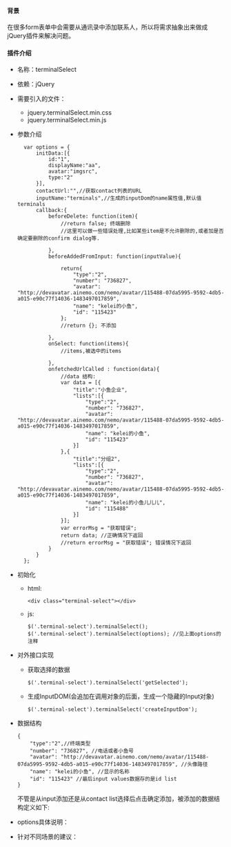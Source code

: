 #### 背景

在很多form表单中会需要从通讯录中添加联系人，所以将需求抽象出来做成jQuery插件来解决问题。

#### 插件介绍

* 名称：terminalSelect
* 依赖：jQuery
* 需要引入的文件：
    * jquery.terminalSelect.min.css 
    * jquery.terminalSelect.min.js
* 参数介绍

        var options = {
            initData:[{
                id:"1",
                displayName:"aa",
                avatar:"imgsrc",
                type:"2"
            }],
            contactUrl:"",//获取contact列表的URL
            inputName:"terminals",//生成的inputDom的name属性值,默认值terminals
            callback:{
                beforeDelete: function(item){
                    //return false; 终端删除
                    //这里可以做一些错误处理,比如某些item是不允许删除的,或者加是否确定要删除的confirm dialog等.
    
                },
                beforeAddedFromInput: function(inputValue){
    
                    return{
                        "type":"2",
                        "number": "736827",
                        "avatar": "http://devavatar.ainemo.com/nemo/avatar/115488-07da5995-9592-4db5-a015-e90c77f14036-1483497017859",
                        "name": "kelei的小鱼",
                        "id": "115423"
                    };
                    //return {}; 不添加
    
                },
                onSelect: function(items){
                    //items,被选中的items
    
                },
                onfetchedUrlCalled : function(data){
                    //data 结构:
                    var data = [{
                        "title":"小鱼企业",
                        "lists":[{
                            "type":"2",
                            "number": "736827",
                            "avatar": "http://devavatar.ainemo.com/nemo/avatar/115488-07da5995-9592-4db5-a015-e90c77f14036-1483497017859",
                            "name": "kelei的小鱼",
                            "id": "115423"
                        }]
                    },{
                        "title":"分组2",
                        "lists":[{
                            "type":"2",
                            "number": "736827",
                            "avatar": "http://devavatar.ainemo.com/nemo/avatar/115488-07da5995-9592-4db5-a015-e90c77f14036-1483497017859",
                            "name": "kelei的小鱼儿儿儿",
                            "id": "115488"
                        }]
                    }];
                    var errorMsg = "获取错误";
                    return data; //正确情况下返回
                    //return errorMsg = "获取错误"; 错误情况下返回
                }
            }
        };    

* 初始化
    * html:        
  
        ```
        <div class="terminal-select"></div>
        ```

    * js:
    
        ```
        $('.terminal-select').terminalSelect();
        $('.terminal-select').terminalSelect(options); //见上面options的注释
        ```
* 对外接口实现
    * 获取选择的数据

        ```
        $('.terminal-select').terminalSelect('getSelected');
        ```
    * 生成InputDOM(会追加在调用对象的后面，生成一个隐藏的Input对象)
    
        ```
        $('.terminal-select').terminalSelect('createInputDom');
        ```
* 数据结构
    ```
    {
        "type":"2",//终端类型
        "number": "736827", //电话或者小鱼号
        "avatar": "http://devavatar.ainemo.com/nemo/avatar/115488-07da5995-9592-4db5-a015-e90c77f14036-1483497017859", //头像路径
        "name": "kelei的小鱼", //显示的名称
        "id": "115423" //最后input values数据存的是id list
    }
    ```
    不管是从input添加还是从contact list选择后点击确定添加，被添加的数据结构定义如下:
* options具体说明：
* 针对不同场景的建议：

    